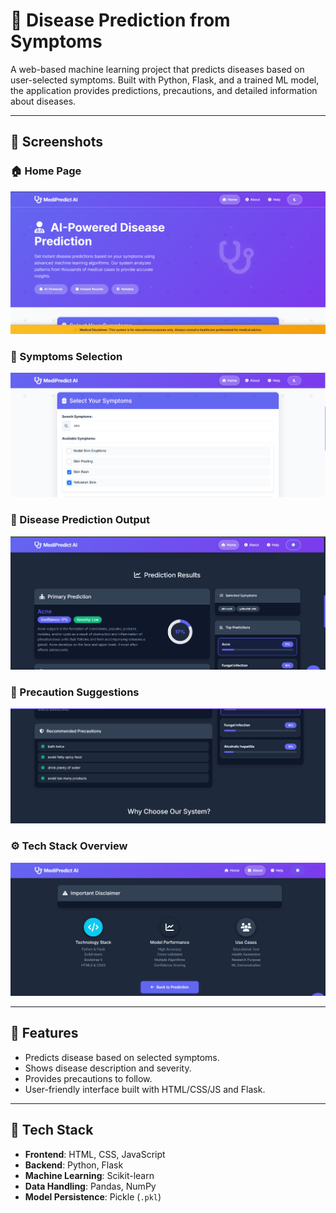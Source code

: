 # 🧠 Disease Prediction from Symptoms

A web-based machine learning project that predicts diseases based on user-selected symptoms. Built with Python, Flask, and a trained ML model, the application provides predictions, precautions, and detailed information about diseases.

---

## 📸 Screenshots

### 🏠 Home Page
![Home](screenshots/home.png)

### 🤒 Symptoms Selection
![Symptoms](screenshots/symptoms.png)

### 🧪 Disease Prediction Output
![Prediction](screenshots/prediction.png)

### 💊 Precaution Suggestions
![Precautions](screenshots/precuation.png)

### ⚙️ Tech Stack Overview
![Tech Stack](screenshots/tech%20stack.png)

---

## 🚀 Features

- Predicts disease based on selected symptoms.
- Shows disease description and severity.
- Provides precautions to follow.
- User-friendly interface built with HTML/CSS/JS and Flask.

---

## 🧰 Tech Stack

- **Frontend**: HTML, CSS, JavaScript
- **Backend**: Python, Flask
- **Machine Learning**: Scikit-learn
- **Data Handling**: Pandas, NumPy
- **Model Persistence**: Pickle (`.pkl`)
